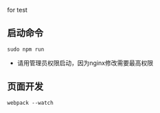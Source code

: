 for test

## 启动命令

```
sudo npm run
```

* 请用管理员权限启动，因为nginx修改需要最高权限


## 页面开发
```
webpack --watch
```
